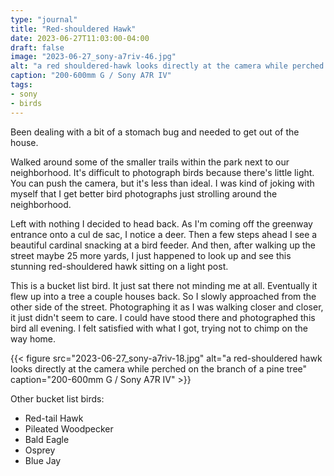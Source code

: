 ```yaml
---
type: "journal"
title: "Red-shouldered Hawk"
date: 2023-06-27T11:03:00-04:00
draft: false
image: "2023-06-27_sony-a7riv-46.jpg"
alt: "a red shouldered-hawk looks directly at the camera while perched on the branch of a pine tree"
caption: "200-600mm G / Sony A7R IV"
tags:
- sony
- birds
---
```


Been dealing with a bit of a stomach bug and needed to get out of the house.

Walked around some of the smaller trails within the park next to our neighborhood. It's difficult to photograph birds because there's little light. You can push the camera, but it's less than ideal. I was kind of joking with myself that I get better bird photographs just strolling around the neighborhood.

Left with nothing I decided to head back. As I'm coming off the greenway entrance onto a cul de sac, I notice a deer. Then a few steps ahead I see a beautiful cardinal snacking at a bird feeder. And then, after walking up the street maybe 25 more yards, I just happened to look up and see this stunning red-shouldered hawk sitting on a light post.

This is a bucket list bird. It just sat there not minding me at all. Eventually it flew up into a tree a couple houses back. So I slowly approached from the other side of the street. Photographing it as I was walking closer and closer, it just didn't seem to care. I could have stood there and photographed this bird all evening. I felt satisfied with what I got, trying not to chimp on the way home.

{{< figure src="2023-06-27_sony-a7riv-18.jpg" alt="a red-shouldered hawk looks directly at the camera while perched on the branch of a pine tree" caption="200-600mm G / Sony A7R IV" >}}

Other bucket list birds:

* Red-tail Hawk
* Pileated Woodpecker
* Bald Eagle
* Osprey
* Blue Jay
